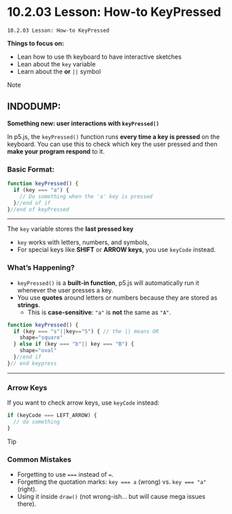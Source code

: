 # 10.2.03 Lesson: How-to KeyPressed
```
10.2.03 Lesson: How-to KeyPressed
```

**Things to focus on:**
* Lean how to use th keyboard to have interactive sketches
* Lean about the `key` variable
* Learn about the **or** `||` symbol

> [!NOTE]
> ## INDODUMP:
>  **Something new: user interactions with `keyPressed()`**
> 
> In p5.js, the `keyPressed()` function runs **every time a key is pressed** on the keyboard. You can use this to check which key the user pressed and then **make your program respond** to it.
> 
> ### Basic Format:
> 
> ```javascript
> function keyPressed() {
>   if (key === "a") {
>     // Do something when the 'a' key is pressed
>   }//end of if
> }//end of keyPressed
> ```
> ---
> The `key` variable stores the **last pressed key** 
> * `key` works with letters, numbers, and symbols, 
> * For special keys like **SHIFT** or **ARROW keys**, you use `keyCode` instead.
>




### What’s Happening?

* `keyPressed()` is a **built-in function**, p5.js will automatically run it whenever the user presses a key.
* You use **quotes** around letters or numbers because they are stored as **strings**.
  * This is **case-sensitive**:
  `"a"` is **not** the same as `"A"`.


```javascript
function keyPressed() {
  if (key === "s"||key=="S") { // the || means OR
    shape="square"
  } else if (key === "b"|| key === "B") {
    shape="oval"
  }//end if
}// end keypress
```
---

### Arrow Keys

If you want to check arrow keys, use `keyCode` instead:
```javascript
if (keyCode === LEFT_ARROW) {
  // do something
}
```

> [!TIP]
> ### Common Mistakes
>
> * Forgetting to use `===` instead of `=`.
>* Forgetting the quotation marks: `key === a` (wrong) vs. `key === "a"` (right).
>* Using it inside `draw()` (not wrong-ish... but will cause mega issues there).


